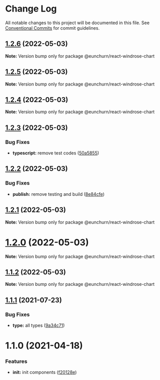 # Change Log

All notable changes to this project will be documented in this file.
See [Conventional Commits](https://conventionalcommits.org) for commit guidelines.

## [1.2.6](https://github.com/eunchurn/components/compare/v1.2.5...v1.2.6) (2022-05-03)

**Note:** Version bump only for package @eunchurn/react-windrose-chart





## [1.2.5](https://github.com/eunchurn/components/compare/v1.2.4...v1.2.5) (2022-05-03)

**Note:** Version bump only for package @eunchurn/react-windrose-chart





## [1.2.4](https://github.com/eunchurn/components/compare/v1.2.3...v1.2.4) (2022-05-03)

**Note:** Version bump only for package @eunchurn/react-windrose-chart





## [1.2.3](https://github.com/eunchurn/components/compare/v1.2.2...v1.2.3) (2022-05-03)


### Bug Fixes

* **typescript:** remove test codes ([50a5855](https://github.com/eunchurn/components/commit/50a5855ac0383ebaa88895a73981302690ded24c))





## [1.2.2](https://github.com/eunchurn/components/compare/v1.2.1...v1.2.2) (2022-05-03)


### Bug Fixes

* **publish:** remove testing and build ([8e84cfe](https://github.com/eunchurn/components/commit/8e84cfe5862367c52a80e96c135c6ee61bda9cdb))





## [1.2.1](https://github.com/eunchurn/components/compare/v1.1.2...v1.2.1) (2022-05-03)

**Note:** Version bump only for package @eunchurn/react-windrose-chart





# [1.2.0](https://github.com/eunchurn/components/compare/v1.1.2...v1.2.0) (2022-05-03)

**Note:** Version bump only for package @eunchurn/react-windrose-chart





## [1.1.2](https://github.com/eunchurn/components/compare/v1.2.0...v1.1.2) (2022-05-03)

**Note:** Version bump only for package @eunchurn/react-windrose-chart





## [1.1.1](https://github.com/eunchurn/components/compare/v1.1.0...v1.1.1) (2021-07-23)


### Bug Fixes

* **type:** all types ([9a34c71](https://github.com/eunchurn/components/commit/9a34c715c73efee73b8eb3eb964f4aa4b7c99898))





# 1.1.0 (2021-04-18)


### Features

* **init:** init components ([f20128e](https://github.com/eunchurn/components/commit/f20128e69178704d5c992c5da3f8a2461b7b526a))
